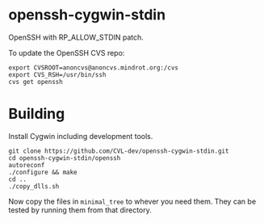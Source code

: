 # openssh-cygwin-stdin

OpenSSH with RP_ALLOW_STDIN patch.

To update the OpenSSH CVS repo:

    export CVSROOT=anoncvs@anoncvs.mindrot.org:/cvs
    export CVS_RSH=/usr/bin/ssh
    cvs get openssh

# Building

Install Cygwin including development tools.

    git clone https://github.com/CVL-dev/openssh-cygwin-stdin.git
    cd openssh-cygwin-stdin/openssh
    autoreconf
    ./configure && make
    cd ..
    ./copy_dlls.sh

Now copy the files in `minimal_tree` to whever you need them. They can be
tested by running them from that directory.
